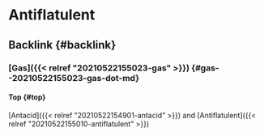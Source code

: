 # Antiflatulent


## Backlink {#backlink}


### [Gas]({{< relref "20210522155023-gas" >}}) {#gas--20210522155023-gas-dot-md}


#### Top {#top}

[Antacid]({{< relref "20210522154901-antacid" >}}) and [Antiflatulent]({{< relref "20210522155010-antiflatulent" >}})
